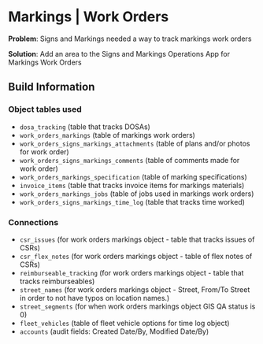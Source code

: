 # Markings | Work Orders

**Problem**: Signs and Markings needed a way to track markings work orders

**Solution**: Add an area to the Signs and Markings Operations App for Markings Work Orders

## Build Information

### Object tables used

* `dosa_tracking` (table that tracks DOSAs)
* `work_orders_markings` (table of markings work orders)
* `work_orders_signs_markings_attachments` (table of plans and/or photos for work order)
* `work_orders_signs_markings_comments` (table of comments made for work order)
* `work_orders_markings_specification` (table of marking specifications)
* `invoice_items` (table that tracks invoice items for markings materials)
* `work_orders_markings_jobs` (table of jobs used in markings work orders)
* `work_orders_signs_markings_time_log` (table that tracks time worked)

### Connections

* `csr_issues` (for work orders markings object - table that tracks issues of CSRs)&#x20;
* `csr_flex_notes` (for work orders markings object - table of flex notes of CSRs)
* `reimburseable_tracking` (for work orders markings object - table that tracks reimburseables)
* `street_names` (for work orders markings object - Street, From/To Street in order to not have typos on location names.)
* `street_segments` (for when work orders markings object GIS QA status is 0)
* `fleet_vehicles` (table of fleet vehicle options for time log object)
* `accounts` (audit fields: Created Date/By, Modified Date/By)

